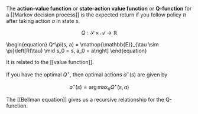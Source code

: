 The **action-value function** or **state-action value function** or **Q-function** for a [[Markov decision process]] is the expected return if you follow policy $\pi$ after taking action $a$ in state $s$. 

$$
Q: \mathcal{S} \times \mathcal{A} \to \mathbb{R}
$$

\begin{equation}
Q^\pi(s, a) = \mathop{\mathbb{E}}_{\tau \sim \pi}\left[R(\tau) \mid s_0 = s, a_0 = a\right]
\end{equation}

It is related to the [[value function]].



If you have the optimal $Q^\star$, then optimal actions $a^\star(s)$ are given by

$$
a^\star(s) = \arg\max_a Q^\star(s, a)
$$

The [[Bellman equation]] gives us a recursive relationship for the Q-function.